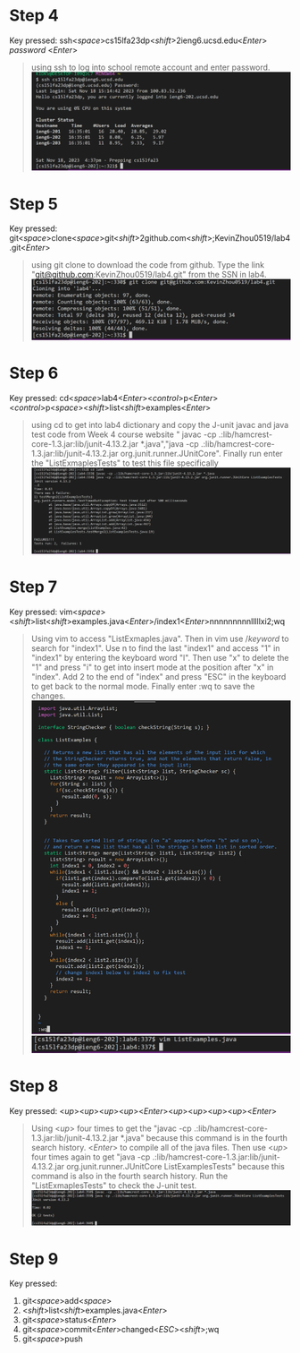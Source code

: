 # Step 4
Key pressed: ssh<*space*>cs15lfa23dp<*shift*>2ieng6.ucsd.edu<*Enter*> *password* <*Enter*>
>using ssh to log into school remote account and enter password.
![step4](lab4-4.png)

# Step 5
Key pressed: git<*space*>clone<*space*>git<*shift*>2github.com<*shift*>;KevinZhou0519/lab4.git<*Enter*>
>using git clone to download the code from github. Type the link "git@github.com:KevinZhou0519/lab4.git" from the SSN in lab4.
![step5](lab4-5.png)

# Step 6
Key pressed: cd<*space*>lab4<*Enter*><*control*>p<*Enter*><*control*>p<*space*><*shift*>list<*shift*>examples<*Enter*>
>using cd to get into lab4 dictionary and copy the J-unit javac and java test code from Week 4 course website " javac -cp .:lib/hamcrest-core-1.3.jar:lib/junit-4.13.2.jar *.java","java -cp .:lib/hamcrest-core-1.3.jar:lib/junit-4.13.2.jar org.junit.runner.JUnitCore". Finally run enter the "ListExmaplesTests" to test this file specifically
![step6](lab4-6.png)

# Step 7
Key pressed: vim<*space*><*shift*>list<*shift*>examples.java<*Enter*>/index1<*Enter*>nnnnnnnnnlllllxi2<ESC><shift>;wq
>Using vim to access "ListExmaples.java". Then in vim use /*keyword* to search for "index1". Use n to find the last "index1" and access "1" in "index1" by entering the keyboard word "l". Then use "x" to delete the "1" and press "i" to get into insert mode at the position after "x" in "index". Add 2 to the end of "index" and press "ESC" in the keyboard to get back to the normal mode. Finally enter :wq to save the changes.
![lab4-7-1](lab4-7-11.png)
![lab4-7-2](lab4-7-2.png)

# Step 8
Key pressed: <*up*><*up*><*up*><*up*><*Enter*><*up*><*up*><*up*><*up*><*Enter*>
>Using <*up*> four times to get the "javac -cp .:lib/hamcrest-core-1.3.jar:lib/junit-4.13.2.jar *.java" because this command is in the fourth search history. <*Enter*> to compile all of the java files. Then use <*up*> four times again to get "java -cp .:lib/hamcrest-core-1.3.jar:lib/junit-4.13.2.jar org.junit.runner.JUnitCore ListExamplesTests" because this command is also in the fourth search history. Run the "ListExmaplesTests" to check the J-unit test.
![step8](lab4-8.png)

# Step 9
Key pressed: 
1. git<*space*>add<*space*>
2. <*shift*>list<*shift*>examples.java<*Enter*>
3. git<*space*>status<*Enter*>
4. git<*space*>commit<*Enter*>changed<*ESC*><*shift*>;wq
5. git<*space*>push
